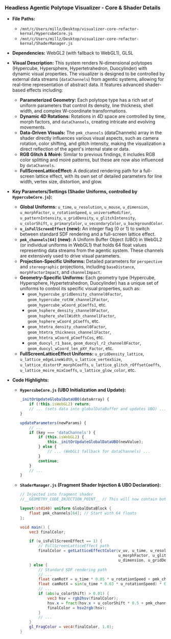 
### Headless Agentic Polytope Visualizer - Core & Shader Details

*   **File Paths:**
    *   `/mnt/c/Users/millz/Desktop/visualizer-core-refactor-kernal/HypercubeCore.js`
    *   `/mnt/c/Users/millz/Desktop/visualizer-core-refactor-kernal/ShaderManager.js`
*   **Dependencies:** WebGL2 (with fallback to WebGL1), GLSL
*   **Visual Description:** This system renders N-dimensional polytopes (Hypercube, Hypersphere, Hypertetrahedron, Duocylinder) with dynamic visual properties. The visualizer is designed to be controlled by external data streams (`dataChannels`) from agentic systems, allowing for real-time representation of abstract data. It features advanced shader-based effects including:
    *   **Parameterized Geometry:** Each polytope type has a rich set of uniform parameters that control its density, line thickness, shell width, and complex W-coordinate transformations.
    *   **Dynamic 4D Rotations:** Rotations in 4D space are controlled by time, morph factors, and `dataChannels`, creating intricate and evolving movements.
    *   **Data-Driven Visuals:** The `pmk_channels` (dataChannels) array in the shader directly influences various visual aspects, such as camera rotation, color shifting, and glitch intensity, making the visualization a direct reflection of the agent's internal state or data.
    *   **RGB Glitch & Moiré:** Similar to previous findings, it includes RGB color splitting and moiré patterns, but these are now also influenced by `dataChannels`.
    *   **FullScreenLatticeEffect:** A dedicated rendering path for a full-screen lattice effect, with its own set of detailed parameters for line width, vertex size, distortion, and glow.
*   **Key Parameters/Settings (Shader Uniforms, controlled by `HypercubeCore.js`):**
    *   **Global Uniforms:** `u_time`, `u_resolution`, `u_mouse`, `u_dimension`, `u_morphFactor`, `u_rotationSpeed`, `u_universeModifier`, `u_patternIntensity`, `u_gridDensity`, `u_glitchIntensity`, `u_colorShift`, `u_primaryColor`, `u_secondaryColor`, `u_backgroundColor`.
    *   **`u_isFullScreenEffect` (new):** An integer flag (0 or 1) to switch between standard SDF rendering and a full-screen lattice effect.
    *   **`pmk_channels[64]` (new):** A Uniform Buffer Object (UBO) in WebGL2 (or individual uniforms in WebGL1) that holds 64 float values representing data streams from the agentic system. These channels are extensively used to drive visual parameters.
    *   **Projection-Specific Uniforms:** Detailed parameters for `perspective` and `stereographic` projections, including `baseDistance`, `morphFactorImpact`, and `channelImpact`.
    *   **Geometry-Specific Uniforms:** Each geometry type (Hypercube, Hypersphere, Hypertetrahedron, Duocylinder) has a unique set of uniforms to control its specific visual properties, such as:
        *   `geom_hypercube_gridDensity_channel0Factor`, `geom_hypercube_rotXW_channel2Factor`, `geom_hypercube_wCoord_pCoeffs1`, etc.
        *   `geom_hsphere_density_channel0Factor`, `geom_hsphere_shellWidth_channel1Factor`, `geom_hsphere_wCoord_pCoeffs`, etc.
        *   `geom_htetra_density_channel0Factor`, `geom_htetra_thickness_channel1Factor`, `geom_htetra_wCoord_pCoeffsCos`, etc.
        *   `geom_duocyl_r1_base`, `geom_duocyl_r2_channel0Factor`, `geom_duocyl_wCoord_len_pXY_Factor`, etc.
    *   **FullScreenLatticeEffect Uniforms:** `u_gridDensity_lattice`, `u_lattice_edgeLineWidth`, `u_lattice_vertexSize`, `u_lattice_distortP_morphCoeffs`, `u_lattice_glitch_rOffsetCoeffs`, `u_lattice_moire_mixCoeffs`, `u_lattice_glow_color`, etc.
*   **Code Highlights:**

    *   **`HypercubeCore.js` (UBO Initialization and Update):**
        ```javascript
        _initOrUpdateGlobalDataUBO(dataArray) {
            if (!this.isWebGL2) return;
            // ... (sets data into globalDataBuffer and updates UBO) ...
        }

        updateParameters(newParams) {
            // ...
            if (key === 'dataChannels') {
                if (this.isWebGL2) {
                    this._initOrUpdateGlobalDataUBO(newValue);
                } else {
                    // ... (WebGL1 fallback for dataChannels) ...
                }
                continue;
            }
            // ...
        }
        ```

    *   **`ShaderManager.js` (Fragment Shader Injection & UBO Declaration):**
        ```glsl
        // Injected into fragment shader
        //__GEOMETRY_CODE_INJECTION_POINT__ // This will now contain both calculateLattice and getLatticeEffectColor

        layout(std140) uniform GlobalDataBlock {
            float pmk_channels[64]; // Start with 64 floats
        };

        void main() {
            vec3 finalColor;

            if (u_isFullScreenEffect == 1) {
                // FullScreenLatticeEffect path
                finalColor = getLatticeEffectColor(v_uv, u_time, u_resolution, u_mouse,
                                                   u_morphFactor, u_glitchIntensity, u_rotationSpeed,
                                                   u_dimension, u_gridDensity_lattice);
            } else {
                // Standard SDF rendering path
                // ...
                float camRotY = u_time * 0.05 * u_rotationSpeed + pmk_channels[1] * 0.1;
                float camRotX = sin(u_time * 0.03 * u_rotationSpeed) * 0.15 + pmk_channels[2] * 0.1;
                // ...
                if (abs(u_colorShift) > 0.01) {
                    vec3 hsv = rgb2hsv(finalColor);
                    hsv.x = fract(hsv.x + u_colorShift * 0.5 + pmk_channels[2] * 0.1);
                    finalColor = hsv2rgb(hsv);
                }
                // ...
            }
            gl_FragColor = vec4(finalColor, 1.0);
        }
        ```
